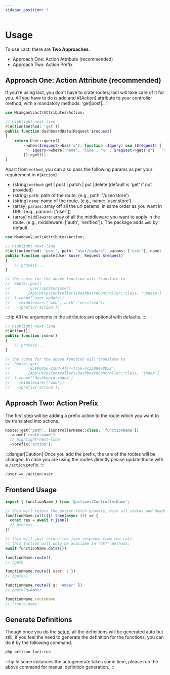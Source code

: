 ```yaml
---
sidebar_position: 3
---
```


# Usage

To use Lact, there are **Two Approaches**.

- Approach One: Action Attribute (recommended)
- Approach Two: Action Prefix

## Approach One: Action Attribute (recommended)

If you’re using lact, you don't have to crate routes; lact will take care of it for you. All you have to do is add
and #[Action] attribute to your controller method, with a mandatory methods: 'get|post|...'.

```php title="App/Http/Controllers/DashboardController.php"
use Msamgan\Lact\Attributes\Action;

// highlight-next-line
#[Action(method: 'get')]
public function dashboardData(Request $request)
{
    return User::query()
        ->when($request->has('q'), function ($query) use ($request) {
            $query->where('name', 'like', '%' . $request->get('q') . '%');
        })->get();
}
```

Apart from ```method```, you can also pass the following params as per your requirement in ```#[Action]```

- (string) ```method```: get | post | patch | put |delete (default is 'get' if not provided)
- (string) ```path```: path of the route. (e.g., path: '/user/store')
- (string) ```name```: name of the route. (e.g., name: 'user.store')
- (array) ```params```: array off all the url params, in same order as you want in URL. (e.g., params: ['user'])
- (array) ```middleware```: array of all the middleware you want to apply in the route. (e.g.,
  middleware: ['auth', 'verified']).
  The package adds ```web``` by default.

```php title="E.g."
use Msamgan\Lact\Attributes\Action;

// highlight-next-line
#[Action(method: 'post', path: "user/update", params: ['user'], name: 'user.update', middleware: ['auth', 'verified'])]
public function update(User $user, Request $request)
{
    // process...
}

// the route for the above function will translate to
//  Route::post(
//        'user/update/{user}', 
//        [App\Http\Controllers\DashboardController::class, 'update']
//  )->name('user.update')
//   ->middleware(['web', auth','verified'])
//   ->prefix('action');
```

:::tip
All the arguments in the attributes are optional with defaults.
:::

```php
// highlight-next-line
#[Action()]
public function index()
{
    // process...
}

// the route for the above function will translate to
//  Route::get(
//        '85906456-216d-4f44-f456-4c3508478b52', 
//        [App\Http\Controllers\DashboardController::class, 'index']
//  )->name('dashboard.index')
//   ->middleware(['web'])
//   ->prefix('action');
```

## Approach Two: Action Prefix

The first step will be adding a prefix action to the route which you want to be translated into actions.

```php
Route::get('path', [ControllerName::class, 'functionName'])
  ->name('route.name')
  // highlight-next-line
  ->prefix('action');
```
:::danger[Caution]
Once you add the prefix, the urls of the routes will be changed. In case you are using the routes directly please update those with a ```/action``` prefix.
:::

```php title="e.g."
/user => /action/user
```

## Frontend Usage

```jsx
import { functionName } from '@actions/ControllerName';

// this will return the entier fetch promois, with all status and headers etc...
functionName.call({}).then(async (r) => {
  const res = await r.json()
  // process....
})

// this will just return the json response from the call.
// this fuction will only be availabe in 'GET' methods.
await functionName.data({})

functionName.route()
// /path

functionName.route({ user: 1 })
// /path/1

functionName.route({ q: 'Amber' })
// /path?q=Amber

functionName.routeName
// 'route.name'
```

## Generate Definitions

Though once you do the [setup](/docs/installation),
all the definitions will be generated auto
but still, if you feel the need to generate the definition for the functions, you can do it by the following command.

```bash
php artisan lact:run
```

:::tip
In some instances the autogenerate takes some time, please run the above command for manual definition generation. 
:::
